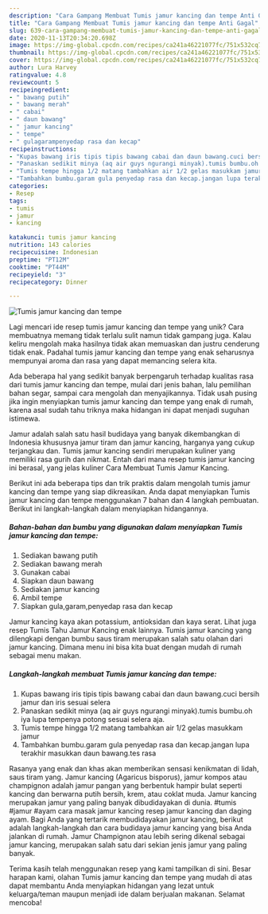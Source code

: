 ```yaml
---
description: "Cara Gampang Membuat Tumis jamur kancing dan tempe Anti Gagal"
title: "Cara Gampang Membuat Tumis jamur kancing dan tempe Anti Gagal"
slug: 639-cara-gampang-membuat-tumis-jamur-kancing-dan-tempe-anti-gagal
date: 2020-11-13T20:34:20.698Z
image: https://img-global.cpcdn.com/recipes/ca241a46221077fc/751x532cq70/tumis-jamur-kancing-dan-tempe-foto-resep-utama.jpg
thumbnail: https://img-global.cpcdn.com/recipes/ca241a46221077fc/751x532cq70/tumis-jamur-kancing-dan-tempe-foto-resep-utama.jpg
cover: https://img-global.cpcdn.com/recipes/ca241a46221077fc/751x532cq70/tumis-jamur-kancing-dan-tempe-foto-resep-utama.jpg
author: Lura Harvey
ratingvalue: 4.8
reviewcount: 5
recipeingredient:
- " bawang putih"
- " bawang merah"
- " cabai"
- " daun bawang"
- " jamur kancing"
- " tempe"
- " gulagarampenyedap rasa dan kecap"
recipeinstructions:
- "Kupas bawang iris tipis tipis bawang cabai dan daun bawang.cuci bersih jamur dan iris sesuai selera"
- "Panaskan sedikit minya (aq air guys ngurangi minyak).tumis bumbu.oh iya lupa tempenya potong sesuai selera aja."
- "Tumis tempe hingga 1/2 matang tambahkan air 1/2 gelas masukkam jamur"
- "Tambahkan bumbu.garam gula penyedap rasa dan kecap.jangan lupa terakhir masukkan daun bawang.tes rasa"
categories:
- Resep
tags:
- tumis
- jamur
- kancing

katakunci: tumis jamur kancing 
nutrition: 143 calories
recipecuisine: Indonesian
preptime: "PT12M"
cooktime: "PT44M"
recipeyield: "3"
recipecategory: Dinner

---
```



![Tumis jamur kancing dan tempe](https://img-global.cpcdn.com/recipes/ca241a46221077fc/751x532cq70/tumis-jamur-kancing-dan-tempe-foto-resep-utama.jpg)

Lagi mencari ide resep tumis jamur kancing dan tempe yang unik? Cara membuatnya memang tidak terlalu sulit namun tidak gampang juga. Kalau keliru mengolah maka hasilnya tidak akan memuaskan dan justru cenderung tidak enak. Padahal tumis jamur kancing dan tempe yang enak seharusnya mempunyai aroma dan rasa yang dapat memancing selera kita.

Ada beberapa hal yang sedikit banyak berpengaruh terhadap kualitas rasa dari tumis jamur kancing dan tempe, mulai dari jenis bahan, lalu pemilihan bahan segar, sampai cara mengolah dan menyajikannya. Tidak usah pusing jika ingin menyiapkan tumis jamur kancing dan tempe yang enak di rumah, karena asal sudah tahu triknya maka hidangan ini dapat menjadi suguhan istimewa.

Jamur adalah salah satu hasil budidaya yang banyak dikembangkan di Indonesia khususnya jamur tiram dan jamur kancing, harganya yang cukup terjangkau dan. Tumis jamur kancing sendiri merupakan kuliner yang memiliki rasa gurih dan nikmat. Entah dari mana resep tumis jamur kancing ini berasal, yang jelas kuliner Cara Membuat Tumis Jamur Kancing.


Berikut ini ada beberapa tips dan trik praktis dalam mengolah tumis jamur kancing dan tempe yang siap dikreasikan. Anda dapat menyiapkan Tumis jamur kancing dan tempe menggunakan 7 bahan dan 4 langkah pembuatan. Berikut ini langkah-langkah dalam menyiapkan hidangannya.

<!--inarticleads1-->

##### Bahan-bahan dan bumbu yang digunakan dalam menyiapkan Tumis jamur kancing dan tempe:

1. Sediakan  bawang putih
1. Sediakan  bawang merah
1. Gunakan  cabai
1. Siapkan  daun bawang
1. Sediakan  jamur kancing
1. Ambil  tempe
1. Siapkan  gula,garam,penyedap rasa dan kecap


Jamur kancing kaya akan potassium, antioksidan dan kaya serat. Lihat juga resep Tumis Tahu Jamur Kancing enak lainnya. Tumis jamur kancing yang dilengkapi dengan bumbu saus tiram merupakan salah satu olahan dari jamur kancing. Dimana menu ini bisa kita buat dengan mudah di rumah sebagai menu makan. 

<!--inarticleads2-->

##### Langkah-langkah membuat Tumis jamur kancing dan tempe:

1. Kupas bawang iris tipis tipis bawang cabai dan daun bawang.cuci bersih jamur dan iris sesuai selera
1. Panaskan sedikit minya (aq air guys ngurangi minyak).tumis bumbu.oh iya lupa tempenya potong sesuai selera aja.
1. Tumis tempe hingga 1/2 matang tambahkan air 1/2 gelas masukkam jamur
1. Tambahkan bumbu.garam gula penyedap rasa dan kecap.jangan lupa terakhir masukkan daun bawang.tes rasa


Rasanya yang enak dan khas akan memberikan sensasi kenikmatan di lidah, saus tiram yang. Jamur kancing (Agaricus bisporus), jamur kompos atau champignon adalah jamur pangan yang berbentuk hampir bulat seperti kancing dan berwarna putih bersih, krem, atau coklat muda. Jamur kancing merupakan jamur yang paling banyak dibudidayakan di dunia. #tumis #jamur #ayam cara masak jamur kancing resep jamur kancing dan daging ayam. Bagi Anda yang tertarik membudidayakan jamur kancing, berikut adalah langkah-langkah dan cara budidaya jamur kancing yang bisa Anda jalankan di rumah. Jamur Champignon atau lebih sering dikenal sebagai jamur kancing, merupakan salah satu dari sekian jenis jamur yang paling banyak. 

Terima kasih telah menggunakan resep yang kami tampilkan di sini. Besar harapan kami, olahan Tumis jamur kancing dan tempe yang mudah di atas dapat membantu Anda menyiapkan hidangan yang lezat untuk keluarga/teman maupun menjadi ide dalam berjualan makanan. Selamat mencoba!
